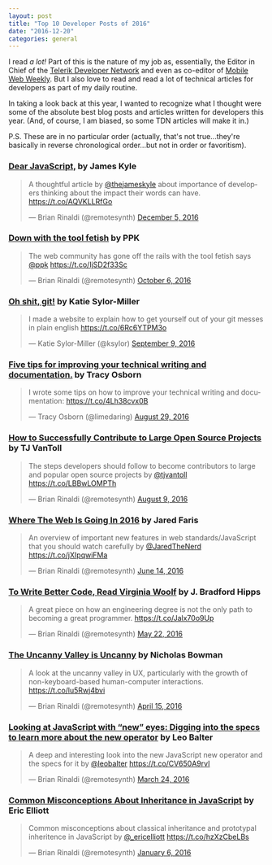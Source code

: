 ```yaml
---
layout: post
title: "Top 10 Developer Posts of 2016"
date: "2016-12-20"
categories: general
---
```


I read _a lot!_ Part of this is the nature of my job as, essentially, the Editor in Chief of the [Telerik Developer Network](http://developer.telerik.com) and even as co-editor of [Mobile Web Weekly](http://mobilewebweekly.co). But I also love to read and read a lot of technical articles for developers as part of my daily routine.

In taking a look back at this year, I wanted to recognize what I thought were some of the absolute best blog posts and articles written for developers this year. (And, of course, I am biased, so some TDN articles will make it in.)

P.S. These are in no particular order (actually, that's not true...they're basically in reverse chronological order...but not in order or favoritism).<!--more-->

### [Dear JavaScript,](https://medium.com/@thejameskyle/dear-javascript-7e14ffcae36c#.zc4fwntwm) by James Kyle

<blockquote class="twitter-tweet" data-lang="en"><p lang="en" dir="ltr">A thoughtful article by <a href="https://twitter.com/thejameskyle">@thejameskyle</a> about importance of developers thinking about the impact their words can have. <a href="https://t.co/AQVKLLRfGo">https://t.co/AQVKLLRfGo</a></p>&mdash; Brian Rinaldi (@remotesynth) <a href="https://twitter.com/remotesynth/status/805862812274802689">December 5, 2016</a></blockquote>
<script async src="//platform.twitter.com/widgets.js" charset="utf-8"></script>

### [Down with the tool fetish](http://www.quirksmode.org/blog/archives/2016/10/down_with_the_t.html) by PPK

<blockquote class="twitter-tweet" data-lang="en"><p lang="en" dir="ltr">The web community has gone off the rails with the tool fetish says <a href="https://twitter.com/ppk">@ppk</a> <a href="https://t.co/IjSD2f33Sc">https://t.co/IjSD2f33Sc</a></p>&mdash; Brian Rinaldi (@remotesynth) <a href="https://twitter.com/remotesynth/status/784112491018289160">October 6, 2016</a></blockquote>

### [Oh shit, git!](http://ohshitgit.com/) by Katie Sylor-Miller

<blockquote class="twitter-tweet" data-lang="en"><p lang="en" dir="ltr">I made a website to explain how to get yourself out of your git messes in plain english <a href="https://t.co/6Rc6YTPM3o">https://t.co/6Rc6YTPM3o</a></p>&mdash; Katie Sylor-Miller (@ksylor) <a href="https://twitter.com/ksylor/status/774053678575607808">September 9, 2016</a></blockquote>

### [Five tips for improving your technical writing and documentation.](https://medium.com/@limedaring/five-tips-for-improving-your-technical-writing-and-documentation-47353723c8a7#.bra2r3402) by Tracy Osborn

<blockquote class="twitter-tweet" data-lang="en"><p lang="en" dir="ltr">I wrote some tips on how to improve your technical writing and documentation: <a href="https://t.co/4Lh38cvx0B">https://t.co/4Lh38cvx0B</a></p>&mdash; Tracy Osborn (@limedaring) <a href="https://twitter.com/limedaring/status/770302846939955200">August 29, 2016</a></blockquote>

### [How to Successfully Contribute to Large Open Source Projects](http://developer.telerik.com/featured/successfully-contribute-large-open-source-projects/) by TJ VanToll

<blockquote class="twitter-tweet" data-lang="en"><p lang="en" dir="ltr">The steps developers should follow to become contributors to large and popular open source projects by <a href="https://twitter.com/tjvantoll">@tjvantoll</a> <a href="https://t.co/LBBwLOMPTh">https://t.co/LBBwLOMPTh</a></p>&mdash; Brian Rinaldi (@remotesynth) <a href="https://twitter.com/remotesynth/status/763044419293605889">August 9, 2016</a></blockquote>

### [Where The Web Is Going In 2016](http://developer.telerik.com/featured/web-going-2016/) by Jared Faris

<blockquote class="twitter-tweet" data-lang="en"><p lang="en" dir="ltr">An overview of important new features in web standards/JavaScript that you should watch carefully by <a href="https://twitter.com/JaredTheNerd">@JaredTheNerd</a> <a href="https://t.co/jXIpqwiFMa">https://t.co/jXIpqwiFMa</a></p>&mdash; Brian Rinaldi (@remotesynth) <a href="https://twitter.com/remotesynth/status/742701155935981568">June 14, 2016</a></blockquote>

### [To Write Better Code, Read Virginia Woolf](http://www.nytimes.com/2016/05/22/opinion/sunday/to-write-software-read-novels.html?_r=0) by J. Bradford Hipps

<blockquote class="twitter-tweet" data-lang="en"><p lang="en" dir="ltr">A great piece on how an engineering degree is not the only path to becoming a great programmer.  <a href="https://t.co/Jalx70o9Up">https://t.co/Jalx70o9Up</a></p>&mdash; Brian Rinaldi (@remotesynth) <a href="https://twitter.com/remotesynth/status/734511069683650561">May 22, 2016</a></blockquote>

### [The Uncanny Valley is Uncanny](http://www.uxbooth.com/articles/the-uncanny-valley-is-uncanny/) by Nicholas Bowman

<blockquote class="twitter-tweet" data-lang="en"><p lang="en" dir="ltr">A look at the uncanny valley in UX, particularly with the growth of non-keyboard-based human-computer interactions. <a href="https://t.co/lu5Rwj4bvi">https://t.co/lu5Rwj4bvi</a></p>&mdash; Brian Rinaldi (@remotesynth) <a href="https://twitter.com/remotesynth/status/720957891335884802">April 15, 2016</a></blockquote>

### [Looking at JavaScript with “new” eyes: Digging into the specs to learn more about the new operator](https://bocoup.com/weblog/looking-at-javascript-with-new-eyes) by Leo Balter

<blockquote class="twitter-tweet" data-lang="en"><p lang="en" dir="ltr">A deep and interesting look into the new JavaScript new operator and the specs for it by <a href="https://twitter.com/leobalter">@leobalter</a> <a href="https://t.co/CV650A9rvI">https://t.co/CV650A9rvI</a></p>&mdash; Brian Rinaldi (@remotesynth) <a href="https://twitter.com/remotesynth/status/713003188253810688">March 24, 2016</a></blockquote>

### [Common Misconceptions About Inheritance in JavaScript](https://medium.com/javascript-scene/common-misconceptions-about-inheritance-in-javascript-d5d9bab29b0a#.gphvu15x9) by Eric Elliott

<blockquote class="twitter-tweet" data-lang="en"><p lang="en" dir="ltr">Common misconceptions about classical inheritance and prototypal inheritence in JavaScript by <a href="https://twitter.com/_ericelliott">@_ericelliott</a> <a href="https://t.co/hzXzCbeLBs">https://t.co/hzXzCbeLBs</a></p>&mdash; Brian Rinaldi (@remotesynth) <a href="https://twitter.com/remotesynth/status/684831915053084672">January 6, 2016</a></blockquote>